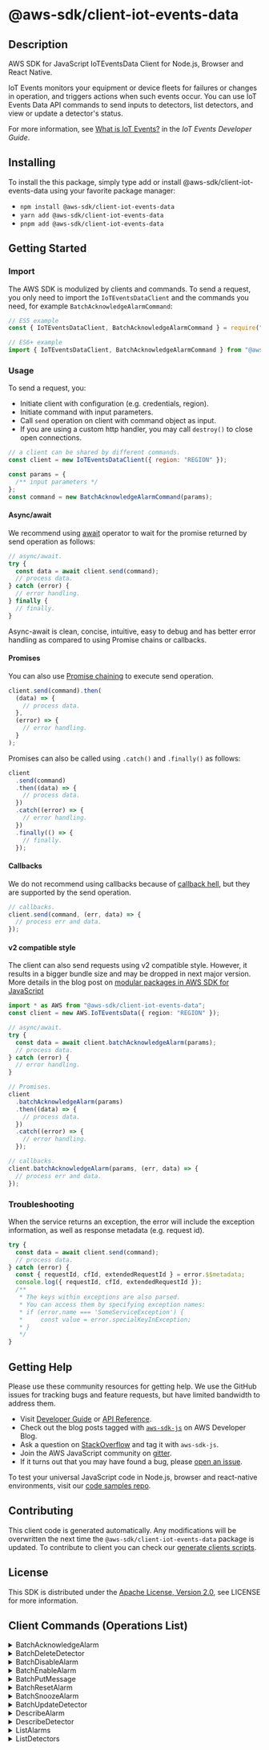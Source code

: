 <!-- generated file, do not edit directly -->

# @aws-sdk/client-iot-events-data

## Description

AWS SDK for JavaScript IoTEventsData Client for Node.js, Browser and React Native.

<p>IoT Events monitors your equipment or device fleets for failures or changes in operation, and
triggers actions when such events occur. You can use IoT Events Data API commands to send inputs to
detectors, list detectors, and view or update a detector's status.</p>
<p> For more information, see <a href="https://docs.aws.amazon.com/iotevents/latest/developerguide/what-is-iotevents.html">What is IoT Events?</a> in the
<i>IoT Events Developer Guide</i>.</p>

## Installing

To install the this package, simply type add or install @aws-sdk/client-iot-events-data
using your favorite package manager:

- `npm install @aws-sdk/client-iot-events-data`
- `yarn add @aws-sdk/client-iot-events-data`
- `pnpm add @aws-sdk/client-iot-events-data`

## Getting Started

### Import

The AWS SDK is modulized by clients and commands.
To send a request, you only need to import the `IoTEventsDataClient` and
the commands you need, for example `BatchAcknowledgeAlarmCommand`:

```js
// ES5 example
const { IoTEventsDataClient, BatchAcknowledgeAlarmCommand } = require("@aws-sdk/client-iot-events-data");
```

```ts
// ES6+ example
import { IoTEventsDataClient, BatchAcknowledgeAlarmCommand } from "@aws-sdk/client-iot-events-data";
```

### Usage

To send a request, you:

- Initiate client with configuration (e.g. credentials, region).
- Initiate command with input parameters.
- Call `send` operation on client with command object as input.
- If you are using a custom http handler, you may call `destroy()` to close open connections.

```js
// a client can be shared by different commands.
const client = new IoTEventsDataClient({ region: "REGION" });

const params = {
  /** input parameters */
};
const command = new BatchAcknowledgeAlarmCommand(params);
```

#### Async/await

We recommend using [await](https://developer.mozilla.org/en-US/docs/Web/JavaScript/Reference/Operators/await)
operator to wait for the promise returned by send operation as follows:

```js
// async/await.
try {
  const data = await client.send(command);
  // process data.
} catch (error) {
  // error handling.
} finally {
  // finally.
}
```

Async-await is clean, concise, intuitive, easy to debug and has better error handling
as compared to using Promise chains or callbacks.

#### Promises

You can also use [Promise chaining](https://developer.mozilla.org/en-US/docs/Web/JavaScript/Guide/Using_promises#chaining)
to execute send operation.

```js
client.send(command).then(
  (data) => {
    // process data.
  },
  (error) => {
    // error handling.
  }
);
```

Promises can also be called using `.catch()` and `.finally()` as follows:

```js
client
  .send(command)
  .then((data) => {
    // process data.
  })
  .catch((error) => {
    // error handling.
  })
  .finally(() => {
    // finally.
  });
```

#### Callbacks

We do not recommend using callbacks because of [callback hell](http://callbackhell.com/),
but they are supported by the send operation.

```js
// callbacks.
client.send(command, (err, data) => {
  // process err and data.
});
```

#### v2 compatible style

The client can also send requests using v2 compatible style.
However, it results in a bigger bundle size and may be dropped in next major version. More details in the blog post
on [modular packages in AWS SDK for JavaScript](https://aws.amazon.com/blogs/developer/modular-packages-in-aws-sdk-for-javascript/)

```ts
import * as AWS from "@aws-sdk/client-iot-events-data";
const client = new AWS.IoTEventsData({ region: "REGION" });

// async/await.
try {
  const data = await client.batchAcknowledgeAlarm(params);
  // process data.
} catch (error) {
  // error handling.
}

// Promises.
client
  .batchAcknowledgeAlarm(params)
  .then((data) => {
    // process data.
  })
  .catch((error) => {
    // error handling.
  });

// callbacks.
client.batchAcknowledgeAlarm(params, (err, data) => {
  // process err and data.
});
```

### Troubleshooting

When the service returns an exception, the error will include the exception information,
as well as response metadata (e.g. request id).

```js
try {
  const data = await client.send(command);
  // process data.
} catch (error) {
  const { requestId, cfId, extendedRequestId } = error.$$metadata;
  console.log({ requestId, cfId, extendedRequestId });
  /**
   * The keys within exceptions are also parsed.
   * You can access them by specifying exception names:
   * if (error.name === 'SomeServiceException') {
   *     const value = error.specialKeyInException;
   * }
   */
}
```

## Getting Help

Please use these community resources for getting help.
We use the GitHub issues for tracking bugs and feature requests, but have limited bandwidth to address them.

- Visit [Developer Guide](https://docs.aws.amazon.com/sdk-for-javascript/v3/developer-guide/welcome.html)
  or [API Reference](https://docs.aws.amazon.com/AWSJavaScriptSDK/v3/latest/index.html).
- Check out the blog posts tagged with [`aws-sdk-js`](https://aws.amazon.com/blogs/developer/tag/aws-sdk-js/)
  on AWS Developer Blog.
- Ask a question on [StackOverflow](https://stackoverflow.com/questions/tagged/aws-sdk-js) and tag it with `aws-sdk-js`.
- Join the AWS JavaScript community on [gitter](https://gitter.im/aws/aws-sdk-js-v3).
- If it turns out that you may have found a bug, please [open an issue](https://github.com/aws/aws-sdk-js-v3/issues/new/choose).

To test your universal JavaScript code in Node.js, browser and react-native environments,
visit our [code samples repo](https://github.com/aws-samples/aws-sdk-js-tests).

## Contributing

This client code is generated automatically. Any modifications will be overwritten the next time the `@aws-sdk/client-iot-events-data` package is updated.
To contribute to client you can check our [generate clients scripts](https://github.com/aws/aws-sdk-js-v3/tree/main/scripts/generate-clients).

## License

This SDK is distributed under the
[Apache License, Version 2.0](http://www.apache.org/licenses/LICENSE-2.0),
see LICENSE for more information.

## Client Commands (Operations List)

<details>
<summary>
BatchAcknowledgeAlarm
</summary>

[Command API Reference](https://docs.aws.amazon.com/AWSJavaScriptSDK/v3/latest/clients/client-iot-events-data/classes/batchacknowledgealarmcommand.html) / [Input](https://docs.aws.amazon.com/AWSJavaScriptSDK/v3/latest/clients/client-iot-events-data/interfaces/batchacknowledgealarmcommandinput.html) / [Output](https://docs.aws.amazon.com/AWSJavaScriptSDK/v3/latest/clients/client-iot-events-data/interfaces/batchacknowledgealarmcommandoutput.html)

</details>
<details>
<summary>
BatchDeleteDetector
</summary>

[Command API Reference](https://docs.aws.amazon.com/AWSJavaScriptSDK/v3/latest/clients/client-iot-events-data/classes/batchdeletedetectorcommand.html) / [Input](https://docs.aws.amazon.com/AWSJavaScriptSDK/v3/latest/clients/client-iot-events-data/interfaces/batchdeletedetectorcommandinput.html) / [Output](https://docs.aws.amazon.com/AWSJavaScriptSDK/v3/latest/clients/client-iot-events-data/interfaces/batchdeletedetectorcommandoutput.html)

</details>
<details>
<summary>
BatchDisableAlarm
</summary>

[Command API Reference](https://docs.aws.amazon.com/AWSJavaScriptSDK/v3/latest/clients/client-iot-events-data/classes/batchdisablealarmcommand.html) / [Input](https://docs.aws.amazon.com/AWSJavaScriptSDK/v3/latest/clients/client-iot-events-data/interfaces/batchdisablealarmcommandinput.html) / [Output](https://docs.aws.amazon.com/AWSJavaScriptSDK/v3/latest/clients/client-iot-events-data/interfaces/batchdisablealarmcommandoutput.html)

</details>
<details>
<summary>
BatchEnableAlarm
</summary>

[Command API Reference](https://docs.aws.amazon.com/AWSJavaScriptSDK/v3/latest/clients/client-iot-events-data/classes/batchenablealarmcommand.html) / [Input](https://docs.aws.amazon.com/AWSJavaScriptSDK/v3/latest/clients/client-iot-events-data/interfaces/batchenablealarmcommandinput.html) / [Output](https://docs.aws.amazon.com/AWSJavaScriptSDK/v3/latest/clients/client-iot-events-data/interfaces/batchenablealarmcommandoutput.html)

</details>
<details>
<summary>
BatchPutMessage
</summary>

[Command API Reference](https://docs.aws.amazon.com/AWSJavaScriptSDK/v3/latest/clients/client-iot-events-data/classes/batchputmessagecommand.html) / [Input](https://docs.aws.amazon.com/AWSJavaScriptSDK/v3/latest/clients/client-iot-events-data/interfaces/batchputmessagecommandinput.html) / [Output](https://docs.aws.amazon.com/AWSJavaScriptSDK/v3/latest/clients/client-iot-events-data/interfaces/batchputmessagecommandoutput.html)

</details>
<details>
<summary>
BatchResetAlarm
</summary>

[Command API Reference](https://docs.aws.amazon.com/AWSJavaScriptSDK/v3/latest/clients/client-iot-events-data/classes/batchresetalarmcommand.html) / [Input](https://docs.aws.amazon.com/AWSJavaScriptSDK/v3/latest/clients/client-iot-events-data/interfaces/batchresetalarmcommandinput.html) / [Output](https://docs.aws.amazon.com/AWSJavaScriptSDK/v3/latest/clients/client-iot-events-data/interfaces/batchresetalarmcommandoutput.html)

</details>
<details>
<summary>
BatchSnoozeAlarm
</summary>

[Command API Reference](https://docs.aws.amazon.com/AWSJavaScriptSDK/v3/latest/clients/client-iot-events-data/classes/batchsnoozealarmcommand.html) / [Input](https://docs.aws.amazon.com/AWSJavaScriptSDK/v3/latest/clients/client-iot-events-data/interfaces/batchsnoozealarmcommandinput.html) / [Output](https://docs.aws.amazon.com/AWSJavaScriptSDK/v3/latest/clients/client-iot-events-data/interfaces/batchsnoozealarmcommandoutput.html)

</details>
<details>
<summary>
BatchUpdateDetector
</summary>

[Command API Reference](https://docs.aws.amazon.com/AWSJavaScriptSDK/v3/latest/clients/client-iot-events-data/classes/batchupdatedetectorcommand.html) / [Input](https://docs.aws.amazon.com/AWSJavaScriptSDK/v3/latest/clients/client-iot-events-data/interfaces/batchupdatedetectorcommandinput.html) / [Output](https://docs.aws.amazon.com/AWSJavaScriptSDK/v3/latest/clients/client-iot-events-data/interfaces/batchupdatedetectorcommandoutput.html)

</details>
<details>
<summary>
DescribeAlarm
</summary>

[Command API Reference](https://docs.aws.amazon.com/AWSJavaScriptSDK/v3/latest/clients/client-iot-events-data/classes/describealarmcommand.html) / [Input](https://docs.aws.amazon.com/AWSJavaScriptSDK/v3/latest/clients/client-iot-events-data/interfaces/describealarmcommandinput.html) / [Output](https://docs.aws.amazon.com/AWSJavaScriptSDK/v3/latest/clients/client-iot-events-data/interfaces/describealarmcommandoutput.html)

</details>
<details>
<summary>
DescribeDetector
</summary>

[Command API Reference](https://docs.aws.amazon.com/AWSJavaScriptSDK/v3/latest/clients/client-iot-events-data/classes/describedetectorcommand.html) / [Input](https://docs.aws.amazon.com/AWSJavaScriptSDK/v3/latest/clients/client-iot-events-data/interfaces/describedetectorcommandinput.html) / [Output](https://docs.aws.amazon.com/AWSJavaScriptSDK/v3/latest/clients/client-iot-events-data/interfaces/describedetectorcommandoutput.html)

</details>
<details>
<summary>
ListAlarms
</summary>

[Command API Reference](https://docs.aws.amazon.com/AWSJavaScriptSDK/v3/latest/clients/client-iot-events-data/classes/listalarmscommand.html) / [Input](https://docs.aws.amazon.com/AWSJavaScriptSDK/v3/latest/clients/client-iot-events-data/interfaces/listalarmscommandinput.html) / [Output](https://docs.aws.amazon.com/AWSJavaScriptSDK/v3/latest/clients/client-iot-events-data/interfaces/listalarmscommandoutput.html)

</details>
<details>
<summary>
ListDetectors
</summary>

[Command API Reference](https://docs.aws.amazon.com/AWSJavaScriptSDK/v3/latest/clients/client-iot-events-data/classes/listdetectorscommand.html) / [Input](https://docs.aws.amazon.com/AWSJavaScriptSDK/v3/latest/clients/client-iot-events-data/interfaces/listdetectorscommandinput.html) / [Output](https://docs.aws.amazon.com/AWSJavaScriptSDK/v3/latest/clients/client-iot-events-data/interfaces/listdetectorscommandoutput.html)

</details>
